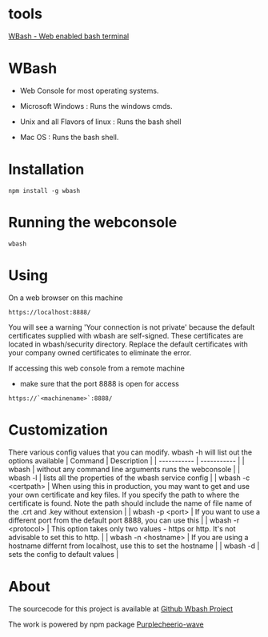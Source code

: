 # tools


[WBash - Web enabled bash terminal](#wbash)


<a id="wbash">

# WBash
- Web Console for most operating systems.

- Microsoft Windows : Runs the windows cmds.
- Unix and all Flavors of linux : Runs the bash shell
- Mac OS : Runs the bash shell.

<a id="installation">

# Installation

```
npm install -g wbash

```
<a id="Running">

# Running the webconsole

```
wbash

```
<a id="Using the webconsole">

# Using

On a web browser on this machine

```
https://localhost:8888/

```
You will see a warning 'Your connection is not private' because the default certificates supplied with wbash are self-signed. These certificates are located in wbash/security directory. Replace the default certificates with your company owned certificates to eliminate the error.

If accessing this web console from a remote machine

- make sure that the port  8888 is open for access

```
https://`<machinename>`:8888/

```
# Customization
There various config values that you can modify.
wbash -h will list out the options available
| Command     | Description |
| ----------- | ----------- |
| wbash      | without any command line arguments runs the webconsole       |
| wbash -l   | lists all the properties of the wbash service config        |
| wbash -c \<certpath>   | When using this in production, you may want to get and use your own certificate and key files. If you specify the path to where the certificate is found. Note the path should include the name of file name of the .crt and .key without extension       |
| wbash -p \<port>   | If you want to use a different port from the default port 8888, you can use this        |
| wbash -r \<protocol>   | This option takes only two values - https or http. It's not advisable to set this to http.      |
| wbash -n \<hostname>   | If you are using a hostname differnt from localhost, use this to set the hostname        |
| wbash -d   | sets the config to default values        |


 

# About
The sourcecode for this project is available at  <a href="http://www.github.com/purplecheerio/tools">Github Wbash Project</a>

The work is powered by npm package <a href="https://www.npmjs.com/package/purplecheerio-wave">Purplecheerio-wave</a>




